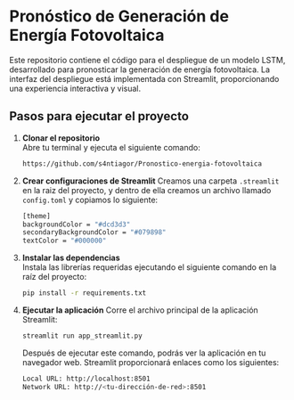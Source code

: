 # Pronóstico de Generación de Energía Fotovoltaica

Este repositorio contiene el código para el despliegue de un modelo LSTM, desarrollado para pronosticar la generación de energía fotovoltaica. La interfaz del despliegue está implementada con Streamlit, proporcionando una experiencia interactiva y visual.


## Pasos para ejecutar el proyecto

1. **Clonar el repositorio**  
   Abre tu terminal y ejecuta el siguiente comando:  
   ```bash
   https://github.com/s4ntiagor/Pronostico-energia-fotovoltaica
   ```
   
2. **Crear configuraciones de Streamlit**
   Creamos una carpeta `.streamlit` en la raiz del proyecto, y dentro de ella creamos un archivo llamado `config.toml` y copiamos lo siguiente:
   ```bash
   [theme]
   backgroundColor = "#dcd3d3"
   secondaryBackgroundColor = "#079898"
   textColor = "#000000"
   ```
    
4. **Instalar las dependencias**  
   Instala las librerías requeridas ejecutando el siguiente comando en la raíz del proyecto:  

   ```bash
   pip install -r requirements.txt
   ```

5. **Ejecutar la aplicación**
   Corre el archivo principal de la aplicación Streamlit: 

   ```bash
   streamlit run app_streamlit.py
   ```

   Después de ejecutar este comando, podrás ver la aplicación en tu navegador web. Streamlit proporcionará enlaces como los siguientes:

   ```bash
   Local URL: http://localhost:8501  
   Network URL: http://<tu-dirección-de-red>:8501  
   ```
